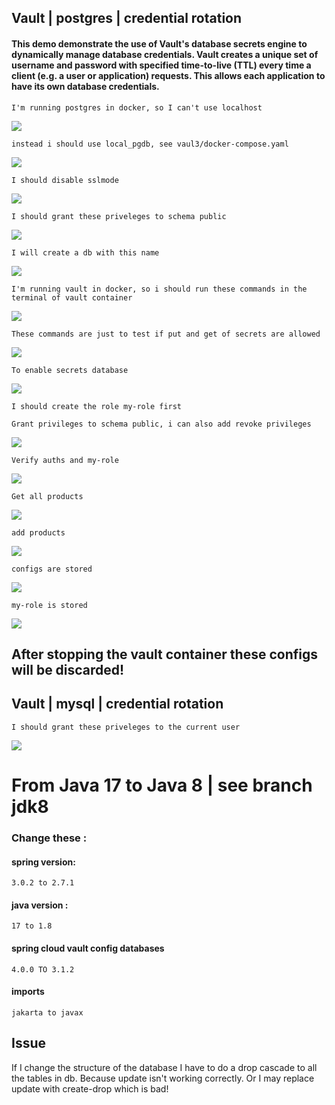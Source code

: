 ## Vault | postgres | credential rotation

#### This demo demonstrate the use of Vault's database secrets engine to dynamically manage database credentials. Vault creates a unique set of username and password with specified time-to-live (TTL) every time a client (e.g. a user or application) requests. This allows each application to have its own database credentials.

``I'm running postgres in docker, so I can't use localhost``

<img src="/resources/1.jpg">

``instead i should use local_pgdb, see vaul3/docker-compose.yaml``

<img src="/resources/img.png">

``I should disable sslmode``

<img src="/resources/img_1.png">

``I should grant these priveleges to schema public``

<img src="/resources/img_2.png">

``I will create a db with this name``

<img src="/resources/img_3.png">

``I'm running vault in docker, so i should run these commands in the terminal of vault container``

<img src="/resources/img_4.png">

``These commands are just to test if put and get of secrets are allowed``

<img src="/resources/img_5.png">

``To enable secrets database``

<img src="/resources/img_6.png">

``I should create the role my-role first``

``Grant privileges to schema public, i can also add revoke privileges``

<img src="/resources/img_7.png">

``Verify auths and my-role``

<img src="/resources/img_8.png">

``Get all products``

<img src="/resources/img_9.png">

``add products``

<img src="/resources/img_10.png">

``configs are stored``

<img src="/resources/img_11.png">

``my-role is stored``

<img src="/resources/img_12.png">

## After stopping the vault container these configs will be discarded!

## Vault | mysql | credential rotation

``I should grant these priveleges to the current user``

<img src="/resources/vault_mysql_1.png">

# From Java 17 to Java 8 | see branch jdk8

### Change these :

#### spring version:

    3.0.2 to 2.7.1

#### java version :

    17 to 1.8

#### spring cloud vault config databases

    4.0.0 TO 3.1.2

#### imports 

    jakarta to javax

## Issue
If I change the structure of the database I have to do a drop cascade to all the tables in db.
Because update isn't working correctly.
Or I may replace update with create-drop which is bad!